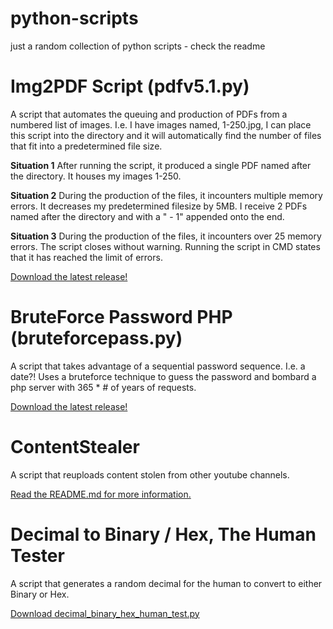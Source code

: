 # python-scripts
just a random collection of python scripts - check the readme

# Img2PDF Script (pdfv5.1.py)
A script that automates the queuing and production of PDFs from a numbered list of images.
I.e. I have images named, 1-250.jpg, I can place this script into the directory and it will automatically find the number of files that fit into a predetermined file size.

__Situation 1__
After running the script, it produced a single PDF named after the directory. It houses my images 1-250.

__Situation 2__
During the production of the files, it incounters multiple memory errors. It decreases my predetermined filesize by 5MB. I receive 2 PDFs named after the directory and with a " - 1" appended onto the end.

__Situation 3__
During the production of the files, it incounters over 25 memory errors. The script closes without warning. Running the script in CMD states that it has reached the limit of errors.

[Download the latest release!](scripts/pdfv5.1.py)

# BruteForce Password PHP (bruteforcepass.py)
A script that takes advantage of a sequential password sequence. I.e. a date?! Uses a bruteforce technique to guess the password and bombard a php server with 365 * # of years of requests.

[Download the latest release!](scripts/bruteforcepass.py)

# ContentStealer
A script that reuploads content stolen from other youtube channels.

[Read the README.md for more information.](scripts/contentstealer)

# Decimal to Binary / Hex, The Human Tester
A script that generates a random decimal for the human to convert to either Binary or Hex.

[Download decimal_binary_hex_human_test.py](scripts/decimal_binary_hex_human_test.py)
